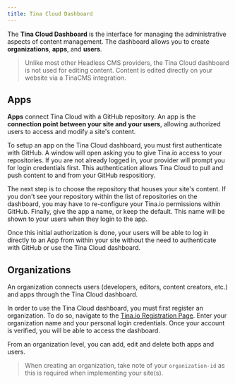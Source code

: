 ```yaml
---
title: Tina Cloud Dashboard
---
```


The **Tina Cloud Dashboard** is the interface for managing the administrative aspects of content management. The dashboard allows you to create **organizations**, **apps**, and **users**.

> Unlike most other Headless CMS providers, the Tina Cloud dashboard is not used for editing content. Content is edited directly on your website via a TinaCMS integration.

## Apps

**Apps** connect Tina Cloud with a GitHub repository. An app is the **connection point between your site and your users**, allowing authorized users to access and modify a site's content.

To setup an app on the Tina Cloud dashboard, you must first authenticate with GitHub. A window will open asking you to give Tina.io access to your repositories. If you are not already logged in, your provider will prompt you for login credentials first. This authentication allows Tina Cloud to pull and push content to and from your GitHub respositiory.

The next step is to choose the repository that houses your site's content. If you don't see your repository within the list of repositories on the dashboard, you may have to re-configure your Tina.io permissions within GitHub. Finally, give the app a name, or keep the default. This name will be shown to your users when they login to the app.

Once this initial authorization is done, your users will be able to log in directly to an App from within your site without the need to authenticate with GitHub or use the Tina Cloud dashboard.

## Organizations

An organization connects users (developers, editors, content creators, etc.) and apps through the Tina Cloud dashboard.

In order to use the Tina Cloud dashboard, you must first register an organization. To do so, navigate to the [Tina.io Registration Page](https://auth.tinajs.dev/register). Enter your organization name and your personal login credentials. Once your account is verified, you will be able to access the dashboard.

From an organization level, you can add, edit and delete both apps and users.

> When creating an organization, take note of your `organization-id` as this is required when implementing your site(s).
